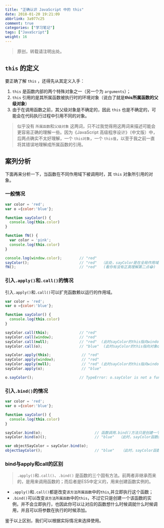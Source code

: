 ```yaml
---
title: "正确认识 JavaScript 中的 this"
date: 2018-01-20 19:21:09
abbrlink: 3a977c25
comment: true
categories: ["学习笔记"]
tags: ["JavaScript"]
weight: 16
---
```


> 原创，转载请注明出处。

## `this` 的定义

要正确了解 `this` ，还得先从其定义入手：

  1. `this` 是函数内部的两个特殊对象之一（另一个为 `arguments`）；
  2. `this` 引用的是其所属函数被执行时的环境对象（说白了就是**this所属函数的父级对象**）
  3. 由于在调用函数之前，其父级对象是不确定的，因此 `this` 也是不确定的，可能会在代码执行过程中引用不同的对象。

> 似乎没有 `所属函数`和`父级对象` 这两词，只不过我觉得用这两词来描述可能会更容易正确的理解一些。因为《JavaScript 高级程序设计》（中文版）中，后两点确实不太好理解，一个 `this对象`，一个 `this值`，以至于我之前一直将其错误地理解成所属函数的引用。

<!-- more -->

## 案列分析

下面再来分析一下，当函数在不同作用域下被调用时，其 `this` 对象所引用的对象。

### 一般情况

```javascript
var color = 'red';
var o ={color:'blue'};

function sayColor() {
  console.log(this.color)
}

function fN() {
  var color = 'pink';
  console.log(this.color)
}

console.log(window.color);        // "red"
sayColor();                       // "red"  （此处，sayColor是在全局作用域下调用的。sayColor()与window.sayColor()是一样的。）
fN();                             // "red"   (看你有没有正真理解第二点😂)
```

### 引入`.apply()`和`.call()`的情况

引入`.apply()`和`.call()`可以扩充函数赖以运行的作用域。

```javascript
var color = 'red';
var o ={color:'blue'};

function sayColor() {
  console.log(this.color)
}

sayColor.call(this);              // "red"
sayColor.call(window);            // "red"
sayColor.call(null);              // "red"  (此时sayColor的this指向window)
sayColor.call(o);                 // "blue"  (此时sayColor的this指向对象o)

sayColor.apply(this);              // "red"
sayColor.apply(window);            // "red"
sayColor.apply(null);              // "red" (此时sayColor的this指向window)
sayColor.apply(o);                 // "blue"

o.sayColor();                     // TypeError: o.sayColor is not a function
```

### 引入`.bind()`的情况

```javascript
var color = 'red';
var o ={color:'blue'};

function sayColor() {
  console.log(this.color)
}

sayColor.bind(o);                        // 函数调用.bind()方法只是创建一个该函数的实例，并不会立即执行
sayColor.bind(o)();                      // "blue"  （此时，sayColor函数的this指向对象o）

var objectSayColor = sayColor.bind(o);
objectSayColor();                        // "blue"   （此时，sayColor函数的this指向对象o）
```

###  bind与apply和call的区别

> `.apply()`和`.call()`、`.bind()` 是函数的三个固有方法。前两者非继承而来的，是用来调用函数的；而后者是ES5中定义的，用来创建函数实例的。

  - `.apply()`和`.call()`都是改变`该方法所属函数`中的`this`,并立即执行这个函数；
  - `.bind()`可以改变`该方法所属函数`中的`this`，不过它只是创建一个该函数的实例，并不会立即执行，也因此你可以让对应的函数想什么时候调就什么时候调用，并且可以将参数在执行的时候添加。

鉴于以上区别，我们可以根据实际情况来选择使用。
